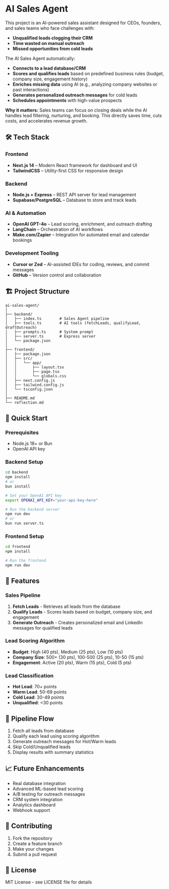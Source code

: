 # AI Sales Agent

This project is an AI-powered sales assistant designed for CEOs, founders, and sales teams who face challenges with:

- **Unqualified leads clogging their CRM**
- **Time wasted on manual outreach**
- **Missed opportunities from cold leads**

The AI Sales Agent automatically:

- **Connects to a lead database/CRM**
- **Scores and qualifies leads** based on predefined business rules (budget, company size, engagement history)
- **Enriches missing data** using AI (e.g., analyzing company websites or past interactions)
- **Generates personalized outreach messages** for cold leads
- **Schedules appointments** with high-value prospects

**Why it matters:** Sales teams can focus on closing deals while the AI handles lead filtering, nurturing, and booking. This directly saves time, cuts costs, and accelerates revenue growth.

## 🛠️ Tech Stack

### Frontend
- **Next.js 14** – Modern React framework for dashboard and UI
- **TailwindCSS** – Utility-first CSS for responsive design

### Backend
- **Node.js + Express** – REST API server for lead management
- **Supabase/PostgreSQL** – Database to store and track leads

### AI & Automation
- **OpenAI GPT-4o** – Lead scoring, enrichment, and outreach drafting
- **LangChain** – Orchestration of AI workflows
- **Make.com/Zapier** – Integration for automated email and calendar bookings

### Development Tooling
- **Cursor or Zed** – AI-assisted IDEs for coding, reviews, and commit messages
- **GitHub** – Version control and collaboration

## 🏗️ Project Structure

```
ai-sales-agent/
│
├── backend/
│   ├── index.ts        # Sales Agent pipeline
│   ├── tools.ts        # AI tools (fetchLeads, qualifyLead, draftOutreach)
│   ├── prompts.ts      # System prompt
│   ├── server.ts       # Express server
│   └── package.json
│
├── frontend/
│   ├── package.json
│   ├── src/
│   │   └── app/
│   │       ├── layout.tsx
│   │       ├── page.tsx
│   │       └── globals.css
│   ├── next.config.js
│   ├── tailwind.config.js
│   └── tsconfig.json
│
├── README.md
└── reflection.md
```

## 🚀 Quick Start

### Prerequisites
- Node.js 18+ or Bun
- OpenAI API key

### Backend Setup
```bash
cd backend
npm install
# or
bun install

# Set your OpenAI API key
export OPENAI_API_KEY="your-api-key-here"

# Run the backend server
npm run dev
# or
bun run server.ts
```

### Frontend Setup
```bash
cd frontend
npm install

# Run the frontend
npm run dev
```

## 🔧 Features

### Sales Pipeline
1. **Fetch Leads** - Retrieves all leads from the database
2. **Qualify Leads** - Scores leads based on budget, company size, and engagement
3. **Generate Outreach** - Creates personalized email and LinkedIn messages for qualified leads

### Lead Scoring Algorithm
- **Budget**: High (40 pts), Medium (25 pts), Low (10 pts)
- **Company Size**: 500+ (30 pts), 100-500 (25 pts), 10-50 (15 pts)
- **Engagement**: Active (20 pts), Warm (15 pts), Cold (5 pts)

### Lead Classification
- **Hot Lead**: 70+ points
- **Warm Lead**: 50-69 points
- **Cold Lead**: 30-49 points
- **Unqualified**: <30 points

## 🔄 Pipeline Flow

1. Fetch all leads from database
2. Qualify each lead using scoring algorithm
3. Generate outreach messages for Hot/Warm leads
4. Skip Cold/Unqualified leads
5. Display results with summary statistics

## 📈 Future Enhancements

- Real database integration
- Advanced ML-based lead scoring
- A/B testing for outreach messages
- CRM system integration
- Analytics dashboard
- Webhook support

## 🤝 Contributing

1. Fork the repository
2. Create a feature branch
3. Make your changes
4. Submit a pull request

## 📄 License

MIT License - see LICENSE file for details